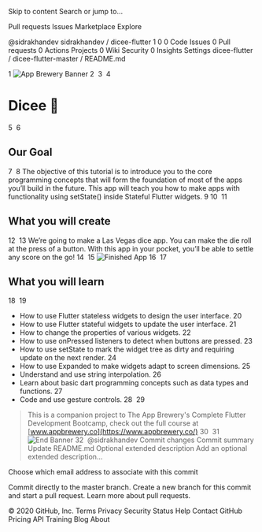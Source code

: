 Skip to content
Search or jump to…

Pull requests
Issues
Marketplace
Explore
 
@sidrakhandev 
sidrakhandev
/
dicee-flutter
1
0
0
 Code
 Issues 0
 Pull requests 0 Actions
 Projects 0
 Wiki
 Security 0
 Insights
 Settings
dicee-flutter
/
dicee-flutter-master
/
README.md
 

1
![App Brewery Banner](https://github.com/londonappbrewery/Images/blob/master/AppBreweryBanner.png)
2
​
3
​
4
# Dicee 🎲
5
​
6
## Our Goal
7
​
8
The objective of this tutorial is to introduce you to the core programming concepts that will form the foundation of most of the apps you’ll build in the future. This app will teach you how to make apps with functionality using setState() inside Stateful Flutter widgets.
9
​
10
​
11
## What you will create
12
​
13
We’re going to make a Las Vegas dice app. You can make the die roll at the press of a button. With this app in your pocket, you’ll be able to settle any score on the go!
14
​
15
![Finished App](https://github.com/londonappbrewery/Images/blob/master/dicee-demo.gif)
16
​
17
## What you will learn
18
​
19
- How to use Flutter stateless widgets to design the user interface.
20
- How to use Flutter stateful widgets to update the user interface.
21
- How to change the properties of various widgets.
22
- How to use onPressed listeners to detect when buttons are pressed.
23
- How to use setState to mark the widget tree as dirty and requiring update on the next render.
24
- How to use Expanded to make widgets adapt to screen dimensions.
25
- Understand and use string interpolation.
26
- Learn about basic dart programming concepts such as data types and functions.
27
- Code and use gesture controls.
28
​
29
>This is a companion project to The App Brewery's Complete Flutter Development Bootcamp, check out the full course at [www.appbrewery.co](https://www.appbrewery.co/)
30
​
31
![End Banner](https://github.com/londonappbrewery/Images/blob/master/readme-end-banner.png)
32
​
@sidrakhandev
Commit changes
Commit summary
Update README.md
Optional extended description
Add an optional extended description…

Choose which email address to associate with this commit

 Commit directly to the master branch.
 Create a new branch for this commit and start a pull request. Learn more about pull requests.
 
© 2020 GitHub, Inc.
Terms
Privacy
Security
Status
Help
Contact GitHub
Pricing
API
Training
Blog
About

